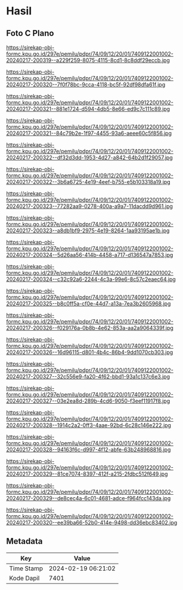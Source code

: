 # Hasil

## Foto C Plano

https://sirekap-obj-formc.kpu.go.id/297e/pemilu/pdpr/74/09/12/20/01/7409122001002-20240217-200319--a229f259-8075-4115-8cd1-8c8ddf29eccb.jpg

https://sirekap-obj-formc.kpu.go.id/297e/pemilu/pdpr/74/09/12/20/01/7409122001002-20240217-200320--7f0f78bc-9cca-4118-bc5f-92df98dfa61f.jpg

https://sirekap-obj-formc.kpu.go.id/297e/pemilu/pdpr/74/09/12/20/01/7409122001002-20240217-200321--881e1724-d594-4db5-8e66-ed9c7c111c89.jpg

https://sirekap-obj-formc.kpu.go.id/297e/pemilu/pdpr/74/09/12/20/01/7409122001002-20240217-200321--84c79b2e-1f97-4455-93a6-aeee60c5f856.jpg

https://sirekap-obj-formc.kpu.go.id/297e/pemilu/pdpr/74/09/12/20/01/7409122001002-20240217-200322--df32d3dd-1953-4d27-a842-64b2d1f29057.jpg

https://sirekap-obj-formc.kpu.go.id/297e/pemilu/pdpr/74/09/12/20/01/7409122001002-20240217-200322--3b6a6725-4e19-4eef-b755-e5b103318a19.jpg

https://sirekap-obj-formc.kpu.go.id/297e/pemilu/pdpr/74/09/12/20/01/7409122001002-20240217-200323--77282aa9-0278-400a-a9a7-11dacdd9d961.jpg

https://sirekap-obj-formc.kpu.go.id/297e/pemilu/pdpr/74/09/12/20/01/7409122001002-20240217-200323--a8db1bf9-2975-4e19-8264-1aa93195ae1b.jpg

https://sirekap-obj-formc.kpu.go.id/297e/pemilu/pdpr/74/09/12/20/01/7409122001002-20240217-200324--5d26aa56-414b-4458-a717-d136547a7853.jpg

https://sirekap-obj-formc.kpu.go.id/297e/pemilu/pdpr/74/09/12/20/01/7409122001002-20240217-200324--c32c92a6-2244-4c3a-99e6-8c57c2eaec64.jpg

https://sirekap-obj-formc.kpu.go.id/297e/pemilu/pdpr/74/09/12/20/01/7409122001002-20240217-200325--b8c0ff5a-cf0e-44d7-a13a-7ea3b2605968.jpg

https://sirekap-obj-formc.kpu.go.id/297e/pemilu/pdpr/74/09/12/20/01/7409122001002-20240217-200326--f029176a-0b8b-4e62-853a-aa2a9064339f.jpg

https://sirekap-obj-formc.kpu.go.id/297e/pemilu/pdpr/74/09/12/20/01/7409122001002-20240217-200326--16d96115-d801-4b4c-86b4-9dd1070cb303.jpg

https://sirekap-obj-formc.kpu.go.id/297e/pemilu/pdpr/74/09/12/20/01/7409122001002-20240217-200327--32c556e9-fa20-4f62-bbd1-93a1c137c6e3.jpg

https://sirekap-obj-formc.kpu.go.id/297e/pemilu/pdpr/74/09/12/20/01/7409122001002-20240217-200327--03e2ea8d-289b-4cd6-9050-f3eef11917f8.jpg

https://sirekap-obj-formc.kpu.go.id/297e/pemilu/pdpr/74/09/12/20/01/7409122001002-20240217-200328--1914c2a2-0ff3-4aae-92bd-6c28c146e222.jpg

https://sirekap-obj-formc.kpu.go.id/297e/pemilu/pdpr/74/09/12/20/01/7409122001002-20240217-200328--94163f6c-d997-4f12-abfe-63b248968816.jpg

https://sirekap-obj-formc.kpu.go.id/297e/pemilu/pdpr/74/09/12/20/01/7409122001002-20240217-200329--81ce7074-8397-412f-a215-2fdbc512f649.jpg

https://sirekap-obj-formc.kpu.go.id/297e/pemilu/pdpr/74/09/12/20/01/7409122001002-20240217-200329--de8cec4a-6c01-4681-adce-f964fcc143da.jpg

https://sirekap-obj-formc.kpu.go.id/297e/pemilu/pdpr/74/09/12/20/01/7409122001002-20240217-200320--ee39ba66-52b0-414e-9498-dd36ebc83402.jpg


## Metadata

| Key        | Value               |
| ---------- | ------------------- |
| Time Stamp | 2024-02-19 06:21:02 |
| Kode Dapil | 7401                |



